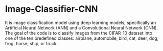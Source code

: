 # Image-Classifier-CNN
It is image classification model using deep learning models, specifically an Artificial Neural Network (ANN) and a Convolutional Neural Network (CNN). The goal of the code is to classify images from the CIFAR-10 dataset into one of the ten predefined classes: airplane, automobile, bird, cat, deer, dog, frog, horse, ship, or truck.
